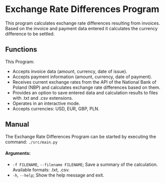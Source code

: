 # Exchange Rate Differences Program
This program calculates exchange rate differences resulting from invoices. Based on the invoice and payment data entered it calculates the currency difference to be settled.

## Functions
This Program:
- Accepts invoice data (amount, currency, date of issue).
- Accepts payment information (amount, currency, date of payment).
- Receives current exchange rates from the API of the National Bank of Poland (NBP) and calculates exchange rate differences based on them.
- Provides an option to save entered data and calculation results to files with .txt and .csv extensions.
- Operates in an interactive mode.
- Accepts currencies: USD, EUR, GBP, PLN.

## Manual
The Exchange Rate Differences Program can be started by executing the command: 
`./src/main.py`

#### Arguments:

- `-f FILENAME`, `--filename FILENAME`;    Save a summary of the calculation. Available formats: .txt, .csv.
- `-h`, `--help`;    Show the help message and exit.

